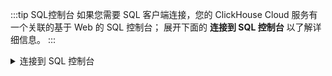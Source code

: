 :::tip SQL控制台
如果您需要 SQL 客户端连接，您的 ClickHouse Cloud 服务有一个关联的基于 Web 的 SQL 控制台； 展开下面的 **连接到 SQL 控制台** 以了解详细信息。
:::

<details><summary>连接到 SQL 控制台</summary>

从 ClickHouse Cloud 服务列表中，选择您将使用的服务，然后单击 **连接**。 从这里您可以**打开 SQL 控制台**：

![连接到 SQL 控制台](@site/docs/_snippets/images/cloud-connect-to-sql-console.png)

</details>
